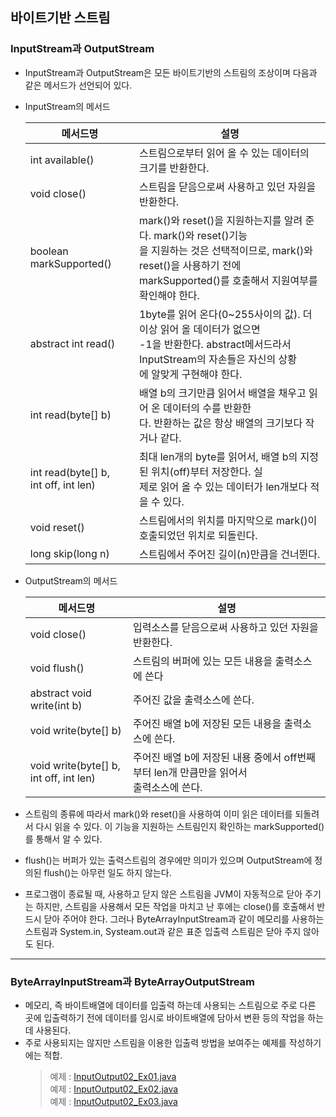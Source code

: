 ## 바이트기반 스트림
### InputStream과 OutputStream
* InputStream과 OutputStream은 모든 바이트기반의 스트림의 조상이며 다음과 같은 메서드가 선언되어 있다.
* InputStream의 메서드

    | 메서드명                                    | 설명                                                                                                                                      |
    |-----------------------------------------|-----------------------------------------------------------------------------------------------------------------------------------------|
    | int available()                         | 스트림으로부터 읽어 올 수 있는 데이터의 크기를 반환한다.                                                                                                        |
    | void close()                            | 스트림을 닫음으로써 사용하고 있던 자원을 반환한다.                                                                                                            |
    | boolean markSupported()                 | mark()와 reset()을 지원하는지를 알려 준다. mark()와 reset()기능<br>을 지원하는 것은 선택적이므로, mark()와 reset()을 사용하기 전에<br> markSupported()를 호출해서 지원여부를 확인해야 한다. |
    | abstract int read()                     | 1byte를 읽어 온다(0~255사이의 값). 더 이상 읽어 올 데이터가 없으면<br>-1을 반환한다. abstract메서드라서 InputStream의 자손들은 자신의 상황<br>에 알맞게 구현해야 한다.                      |
    | int read(byte[] b)                      | 배열 b의 크기만큼 읽어서 배열을 채우고 읽어 온 데이터의 수를 반환한<br>다. 반환하는 값은 항상 배열의 크기보다 작거나 같다.                                                               |
    | int read(byte[] b,<br>int off, int len) | 최대 len개의 byte를 읽어서, 배열 b의 지정된 위치(off)부터 저장한다. 실<br>제로 읽어 올 수 있는 데이터가 len개보다 적을 수 있다.                                                    |
    | void reset()                            | 스트림에서의 위치를 마지막으로 mark()이 호출되었던 위치로 되돌린다.                                                                                                |
    | long skip(long n)                       | 스트림에서 주어진 길이(n)만큼을 건너뛴다.                                                                                                                |
* OutputStream의 메서드

    | 메서드명                                      | 설명                                                       |
    |-------------------------------------------|----------------------------------------------------------|
    | void close()                              | 입력소스를 닫음으로써 사용하고 있던 자원을 반환한다.                            |
    | void flush()                              | 스트림의 버퍼에 있는 모든 내용을 출력소스에 쓴다                              |
    | abstract void write(int b)                | 주어진 값을 출력소스에 쓴다.                                         |
    | void write(byte[] b)                      | 주어진 배열 b에 저장된 모든 내용을 출력소스에 쓴다.                           |
    | void write(byte[] b,<br>int off, int len) | 주어진 배열 b에 저장된 내용 중에서 off번째부터 len개 만큼만을 읽어서<br> 출력소스에 쓴다. |
* 스트림의 종류에 따라서 mark()와 reset()을 사용하여 이미 읽은 데이터를 되돌려서 다시 읽을 수 있다. 이 기능을 지원하는 스트림인지 확인하는 markSupported()를 통해서 알 수 있다.
* flush()는 버퍼가 있는 출력스트림의 경우에만 의미가 있으며 OutputStream에 정의된 flush()는 아무런 일도 하지 않는다.
* 프로그램이 종료될 때, 사용하고 닫지 않은 스트림을 JVM이 자동적으로 닫아 주기는 하지만, 스트림을 사용해서 모든 작업을 마치고 난 후에는 close()를 호출해서 반드시 닫아 주어야 한다. 그러나 ByteArrayInputStream과 같이 메모리를 사용하는 스트림과 System.in, Systeam.out과 같은 표준 입출력 스트림은 닫아 주지 않아도 된다.

---
### ByteArrayInputStream과 ByteArrayOutputStream
* 메모리, 즉 바이트배열에 데이터를 입출력 하는데 사용되는 스트림으로 주로 다른 곳에 입출력하기 전에 데이터를 임시로 바이트배열에 담아서 변환 등의 작업을 하는데 사용된다.
* 주로 사용되지는 않지만 스트림을 이용한 입출력 방법을 보여주는 예제를 작성하기에는 적합.
    > 예제 : [InputOutput02_Ex01.java](./InputOutput02_Ex01.java)\
  > 예제 : [InputOutput02_Ex02.java](./InputOutput02_Ex02.java)\
  > 예제 : [InputOutput02_Ex03.java](./InputOutput02_Ex03.java)